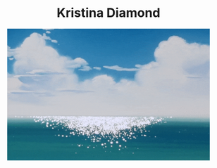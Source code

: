 <h1 style="text-align: center">Kristina Diamond</h1>
<p align="center">
  <img width="460" height="300" src="KristinaDiamond.gif">
</p>





<!-- ## Project setup
```
npm install
```

### Compiles and hot-reloads for development
```
npm run serve
```

### Compiles and minifies for production
```
npm run build
```

### Lints and fixes files
```
npm run lint
```


### Launch to Github Pages
```
npm run build
git add dist && git commit -m 'adding dist subtree'
git subtree push --prefix dist origin gh-pages
```

### Customize configuration
See [Configuration Reference](https://cli.vuejs.org/config/). -->
